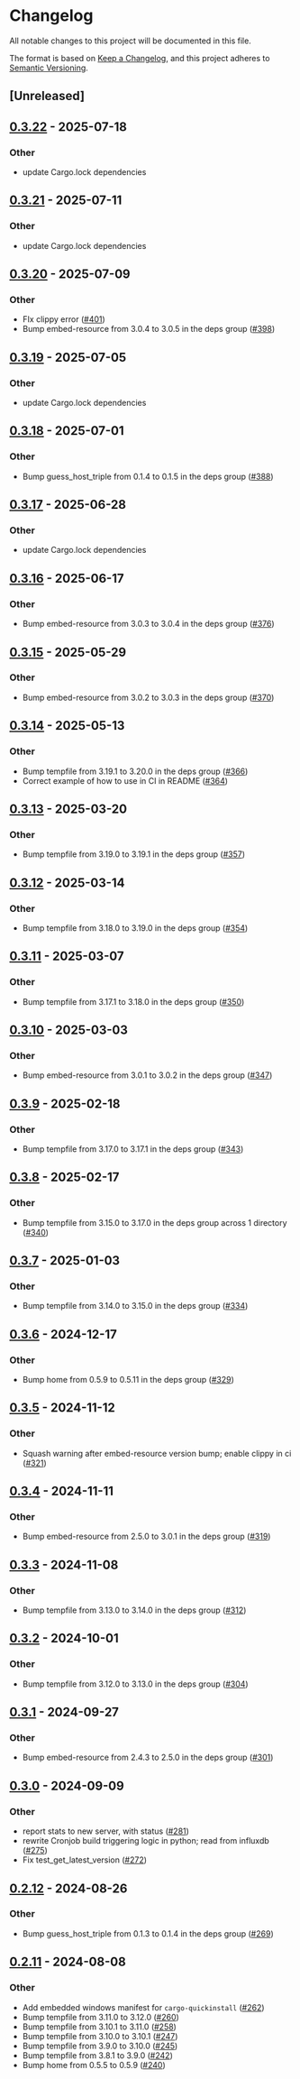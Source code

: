 # Changelog
All notable changes to this project will be documented in this file.

The format is based on [Keep a Changelog](https://keepachangelog.com/en/1.0.0/),
and this project adheres to [Semantic Versioning](https://semver.org/spec/v2.0.0.html).

## [Unreleased]

## [0.3.22](https://github.com/cargo-bins/cargo-quickinstall/compare/v0.3.21...v0.3.22) - 2025-07-18

### Other

- update Cargo.lock dependencies

## [0.3.21](https://github.com/cargo-bins/cargo-quickinstall/compare/v0.3.20...v0.3.21) - 2025-07-11

### Other

- update Cargo.lock dependencies

## [0.3.20](https://github.com/cargo-bins/cargo-quickinstall/compare/v0.3.19...v0.3.20) - 2025-07-09

### Other

- FIx clippy error ([#401](https://github.com/cargo-bins/cargo-quickinstall/pull/401))
- Bump embed-resource from 3.0.4 to 3.0.5 in the deps group ([#398](https://github.com/cargo-bins/cargo-quickinstall/pull/398))

## [0.3.19](https://github.com/cargo-bins/cargo-quickinstall/compare/v0.3.18...v0.3.19) - 2025-07-05

### Other

- update Cargo.lock dependencies

## [0.3.18](https://github.com/cargo-bins/cargo-quickinstall/compare/v0.3.17...v0.3.18) - 2025-07-01

### Other

- Bump guess_host_triple from 0.1.4 to 0.1.5 in the deps group ([#388](https://github.com/cargo-bins/cargo-quickinstall/pull/388))

## [0.3.17](https://github.com/cargo-bins/cargo-quickinstall/compare/v0.3.16...v0.3.17) - 2025-06-28

### Other

- update Cargo.lock dependencies

## [0.3.16](https://github.com/cargo-bins/cargo-quickinstall/compare/v0.3.15...v0.3.16) - 2025-06-17

### Other

- Bump embed-resource from 3.0.3 to 3.0.4 in the deps group ([#376](https://github.com/cargo-bins/cargo-quickinstall/pull/376))

## [0.3.15](https://github.com/cargo-bins/cargo-quickinstall/compare/v0.3.14...v0.3.15) - 2025-05-29

### Other

- Bump embed-resource from 3.0.2 to 3.0.3 in the deps group ([#370](https://github.com/cargo-bins/cargo-quickinstall/pull/370))

## [0.3.14](https://github.com/cargo-bins/cargo-quickinstall/compare/v0.3.13...v0.3.14) - 2025-05-13

### Other

- Bump tempfile from 3.19.1 to 3.20.0 in the deps group ([#366](https://github.com/cargo-bins/cargo-quickinstall/pull/366))
- Correct example of how to use in CI in README ([#364](https://github.com/cargo-bins/cargo-quickinstall/pull/364))

## [0.3.13](https://github.com/cargo-bins/cargo-quickinstall/compare/v0.3.12...v0.3.13) - 2025-03-20

### Other

- Bump tempfile from 3.19.0 to 3.19.1 in the deps group ([#357](https://github.com/cargo-bins/cargo-quickinstall/pull/357))

## [0.3.12](https://github.com/cargo-bins/cargo-quickinstall/compare/v0.3.11...v0.3.12) - 2025-03-14

### Other

- Bump tempfile from 3.18.0 to 3.19.0 in the deps group ([#354](https://github.com/cargo-bins/cargo-quickinstall/pull/354))

## [0.3.11](https://github.com/cargo-bins/cargo-quickinstall/compare/v0.3.10...v0.3.11) - 2025-03-07

### Other

- Bump tempfile from 3.17.1 to 3.18.0 in the deps group ([#350](https://github.com/cargo-bins/cargo-quickinstall/pull/350))

## [0.3.10](https://github.com/cargo-bins/cargo-quickinstall/compare/v0.3.9...v0.3.10) - 2025-03-03

### Other

- Bump embed-resource from 3.0.1 to 3.0.2 in the deps group ([#347](https://github.com/cargo-bins/cargo-quickinstall/pull/347))

## [0.3.9](https://github.com/cargo-bins/cargo-quickinstall/compare/v0.3.8...v0.3.9) - 2025-02-18

### Other

- Bump tempfile from 3.17.0 to 3.17.1 in the deps group ([#343](https://github.com/cargo-bins/cargo-quickinstall/pull/343))

## [0.3.8](https://github.com/cargo-bins/cargo-quickinstall/compare/v0.3.7...v0.3.8) - 2025-02-17

### Other

- Bump tempfile from 3.15.0 to 3.17.0 in the deps group across 1 directory ([#340](https://github.com/cargo-bins/cargo-quickinstall/pull/340))

## [0.3.7](https://github.com/cargo-bins/cargo-quickinstall/compare/v0.3.6...v0.3.7) - 2025-01-03

### Other

- Bump tempfile from 3.14.0 to 3.15.0 in the deps group ([#334](https://github.com/cargo-bins/cargo-quickinstall/pull/334))

## [0.3.6](https://github.com/cargo-bins/cargo-quickinstall/compare/v0.3.5...v0.3.6) - 2024-12-17

### Other

- Bump home from 0.5.9 to 0.5.11 in the deps group ([#329](https://github.com/cargo-bins/cargo-quickinstall/pull/329))

## [0.3.5](https://github.com/cargo-bins/cargo-quickinstall/compare/v0.3.4...v0.3.5) - 2024-11-12

### Other

- Squash warning after embed-resource version bump; enable clippy in ci ([#321](https://github.com/cargo-bins/cargo-quickinstall/pull/321))

## [0.3.4](https://github.com/cargo-bins/cargo-quickinstall/compare/v0.3.3...v0.3.4) - 2024-11-11

### Other

- Bump embed-resource from 2.5.0 to 3.0.1 in the deps group ([#319](https://github.com/cargo-bins/cargo-quickinstall/pull/319))

## [0.3.3](https://github.com/cargo-bins/cargo-quickinstall/compare/v0.3.2...v0.3.3) - 2024-11-08

### Other

- Bump tempfile from 3.13.0 to 3.14.0 in the deps group ([#312](https://github.com/cargo-bins/cargo-quickinstall/pull/312))

## [0.3.2](https://github.com/cargo-bins/cargo-quickinstall/compare/v0.3.1...v0.3.2) - 2024-10-01

### Other

- Bump tempfile from 3.12.0 to 3.13.0 in the deps group ([#304](https://github.com/cargo-bins/cargo-quickinstall/pull/304))

## [0.3.1](https://github.com/cargo-bins/cargo-quickinstall/compare/v0.3.0...v0.3.1) - 2024-09-27

### Other

- Bump embed-resource from 2.4.3 to 2.5.0 in the deps group ([#301](https://github.com/cargo-bins/cargo-quickinstall/pull/301))

## [0.3.0](https://github.com/cargo-bins/cargo-quickinstall/compare/v0.2.12...v0.3.0) - 2024-09-09

### Other

- report stats to new server, with status ([#281](https://github.com/cargo-bins/cargo-quickinstall/pull/281))
- rewrite Cronjob build triggering logic in python; read from influxdb ([#275](https://github.com/cargo-bins/cargo-quickinstall/pull/275))
- Fix test_get_latest_version ([#272](https://github.com/cargo-bins/cargo-quickinstall/pull/272))

## [0.2.12](https://github.com/cargo-bins/cargo-quickinstall/compare/v0.2.11...v0.2.12) - 2024-08-26

### Other
- Bump guess_host_triple from 0.1.3 to 0.1.4 in the deps group ([#269](https://github.com/cargo-bins/cargo-quickinstall/pull/269))

## [0.2.11](https://github.com/cargo-bins/cargo-quickinstall/compare/v0.2.10...v0.2.11) - 2024-08-08

### Other
- Add embedded windows manifest for `cargo-quickinstall` ([#262](https://github.com/cargo-bins/cargo-quickinstall/pull/262))
- Bump tempfile from 3.11.0 to 3.12.0 ([#260](https://github.com/cargo-bins/cargo-quickinstall/pull/260))
- Bump tempfile from 3.10.1 to 3.11.0 ([#258](https://github.com/cargo-bins/cargo-quickinstall/pull/258))
- Bump tempfile from 3.10.0 to 3.10.1 ([#247](https://github.com/cargo-bins/cargo-quickinstall/pull/247))
- Bump tempfile from 3.9.0 to 3.10.0 ([#245](https://github.com/cargo-bins/cargo-quickinstall/pull/245))
- Bump tempfile from 3.8.1 to 3.9.0 ([#242](https://github.com/cargo-bins/cargo-quickinstall/pull/242))
- Bump home from 0.5.5 to 0.5.9 ([#240](https://github.com/cargo-bins/cargo-quickinstall/pull/240))

